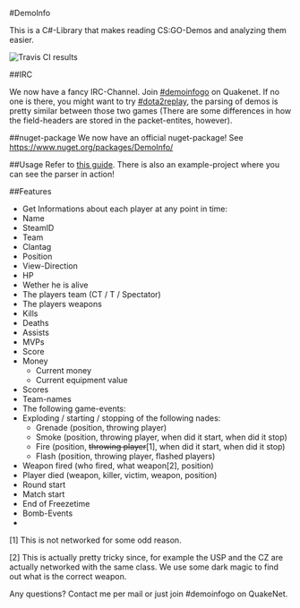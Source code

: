 #DemoInfo

This is a C#-Library that makes reading CS:GO-Demos and analyzing them easier. 

![Travis CI results](https://travis-ci.org/moritzuehling/demoinfo-public.svg?branch=master)

##IRC

We now have a fancy IRC-Channel. Join [#demoinfogo](http://webchat.quakenet.org/?channels=demoinfogo) on Quakenet. If no one is there, you might want to try [#dota2replay](http://webchat.quakenet.org/?channels=dota2ŕeplay), the parsing of demos is pretty similar between those two games (There are some differences in how the field-headers are stored in the packet-entites, however).

##nuget-package
We now have an official nuget-package! See https://www.nuget.org/packages/DemoInfo/



##Usage
Refer to [this guide](https://github.com/moritzuehling/demostatistics-generator/blob/master/README.md#usage-of-demoinfo-public). There is also an example-project where you can see the parser in action!

##Features 
* Get Informations about each player at any point in time: 
 * Name
 * SteamID
 * Team
 * Clantag
 * Position
 * View-Direction
 * HP
 * Wether he is alive
 * The players team (CT / T / Spectator)
 * The players weapons
 * Kills
 * Deaths
 * Assists
 * MVPs
 * Score
 * Money
    * Current money
    * Current equipment value
* Scores
* Team-names
* The following game-events: 
 * Exploding / starting / stopping of the following nades: 
    * Grenade (position, throwing player)
    * Smoke (position, throwing player, when did it start, when did it stop)
    * Fire (position, ~~throwing player~~[1], when did it start, when did it stop)
    * Flash (position, throwing player, flashed players)
 * Weapon fired (who fired, what weapon[2], position)
 * Player died (weapon, killer, victim, weapon, position)
 * Round start
 * Match start
 * End of Freezetime
 * Bomb-Events
 * 
[1] This is not networked for some odd reason. 

[2] This is actually pretty tricky since, for example the USP and the CZ are actually networked with the same class. We use some dark magic to find out what is the correct weapon. 
  
 Any questions? Contact me per mail or just join #demoinfogo on QuakeNet. 

